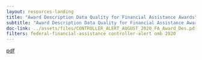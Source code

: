 ```yaml
---
layout: resources-landing
title: "Award Description Data Quality for Financial Assistance Awards"
subtitle: "Award Description Data Quality for Financial Assistance Awards"
doc-link: ../assets/files/CONTROLLER_ALERT_AUGUST_2020_FA_Award_Des.pdf
filters: federal-financial-assistance controller-alert omb 2020
---
```


<a href="{{ site.baseurl }}/assets/files/CONTROLLER_ALERT_AUGUST_2020_FA_Award_Des.pdf">pdf</a>
